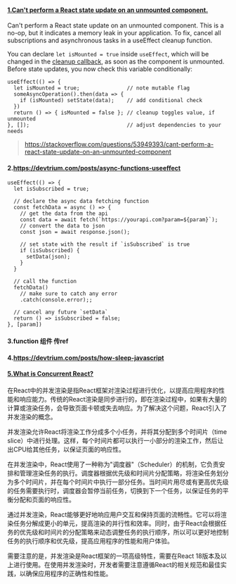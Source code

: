 

#### [1.Can't perform a React state update on an unmounted component.](https://stackoverflow.com/questions/53949393/cant-perform-a-react-state-update-on-an-unmounted-component) 

Can't perform a React state update on an unmounted component. This is a no-op, but it indicates a memory leak in your application. To fix, cancel all subscriptions and asynchronous tasks in a useEffect cleanup function.

You can declare `let isMounted = true` inside `useEffect`, which will be changed in the [cleanup callback](https://reactjs.org/docs/hooks-effect.html#effects-with-cleanup), as soon as the component is unmounted. Before state updates, you now check this variable conditionally:

```
useEffect(() => {
  let isMounted = true;               // note mutable flag
  someAsyncOperation().then(data => {
    if (isMounted) setState(data);    // add conditional check
  })
  return () => { isMounted = false }; // cleanup toggles value, if unmounted
}, []);                               // adjust dependencies to your needs
```

> https://stackoverflow.com/questions/53949393/cant-perform-a-react-state-update-on-an-unmounted-component

#### 2.https://devtrium.com/posts/async-functions-useeffect

```react
useEffect(() => {
  let isSubscribed = true;

  // declare the async data fetching function
  const fetchData = async () => {
    // get the data from the api
    const data = await fetch(`https://yourapi.com?param=${param}`);
    // convert the data to json
    const json = await response.json();

    // set state with the result if `isSubscribed` is true
    if (isSubscribed) {
      setData(json);
    }
  }

  // call the function
  fetchData()
    // make sure to catch any error
    .catch(console.error);;

  // cancel any future `setData`
  return () => isSubscribed = false;
}, [param])
```



#### 3.function 组件 传ref

#### 4.https://devtrium.com/posts/how-sleep-javascript

#### [5.What is Concurrent React?](https://react.dev/blog/2022/03/29/react-v18#what-is-concurrent-react)

在React中的并发渲染是指React框架对渲染过程进行优化，以提高应用程序的性能和响应能力。传统的React渲染是同步进行的，即在渲染过程中，如果有大量的计算或渲染任务，会导致页面卡顿或失去响应。为了解决这个问题，React引入了并发渲染的概念。

并发渲染允许React将渲染工作分成多个小任务，并将其分配到多个时间片（time slice）中进行处理。这样，每个时间片都可以执行一小部分的渲染工作，然后让出CPU给其他任务，以保证页面的响应性。

在并发渲染中，React使用了一种称为"调度器"（Scheduler）的机制，它负责安排和管理渲染任务的执行。调度器根据优先级和时间片分配策略，将渲染任务划分为多个时间片，并在每个时间片中执行一部分任务。当时间片用尽或有更高优先级的任务需要执行时，调度器会暂停当前任务，切换到下一个任务，以保证任务的平衡分配和页面的响应性。

通过并发渲染，React能够更好地响应用户交互和保持页面的流畅性。它可以将渲染任务分解成更小的单元，提高渲染的并行性和效率。同时，由于React会根据任务的优先级和时间片的分配策略来动态调整任务的执行顺序，所以可以更好地控制任务的执行顺序和优先级，提高应用程序的性能和用户体验。

需要注意的是，并发渲染是React框架的一项高级特性，需要在React 18版本及以上进行使用。在使用并发渲染时，开发者需要注意遵循React的相关规范和最佳实践，以确保应用程序的正确性和性能。
